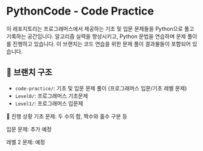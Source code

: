 # PythonCode - Code Practice

이 레포지토리는 프로그래머스에서 제공하는 기초 및 입문 문제들을 Python으로 풀고 기록하는 공간입니다. 
알고리즘 실력을 향상시키고, Python 문법을 연습하며 문제 풀이를 진행하고 있습니다. 
이 브랜치는 코드 연습을 위한 문제 풀이 결과물들이 포함되어 있습니다.

## 📂 브랜치 구조

- `code-practice/`: 기초 및 입문 문제 풀이 (프로그래머스 입문/기초 레벨 문제)
- `Level0/`: 프로그래머스 기초문제
- `Level1/`: 프로그래머스 입문제

📝 진행 상황
 기초 문제: 두 수의 합, 짝수와 홀수 구분 등

 입문 문제: 추가 예정

 레벨 2 문제: 예정
